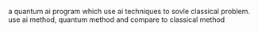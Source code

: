 a quantum ai program which use ai techniques to sovle classical problem. use ai method, quantum method and compare to classical method
